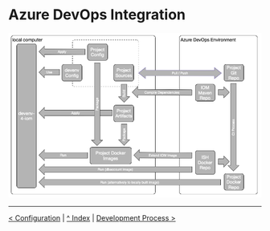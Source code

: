# Azure DevOps Integration

![DevOps Integration Overview](DevOps-Integration-Overview.png)

---
[< Configuration](02_configuration.md) | [^ Index](../README.md) | [Development Process >](04_operations.md)
